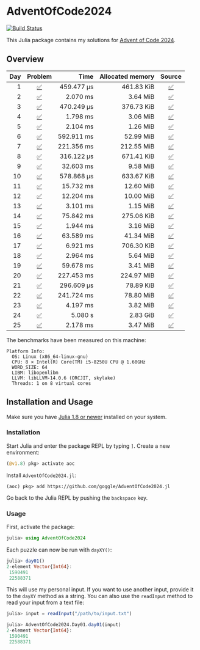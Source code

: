 # AdventOfCode2024

[![Build Status](https://github.com/goggle/AdventOfCode2024.jl/actions/workflows/CI.yml/badge.svg?branch=main)](https://github.com/goggle/AdventOfCode2024.jl/actions/workflows/CI.yml?query=branch%3Amain)
<!-- [![CI](https://github.com/goggle/AdventOfCode2024.jl/workflows/CI/badge.svg)](https://github.com/goggle/AdventOfCode2024.jl/actions?query=workflow%3ACI+branch%3Amain) -->
<!-- [![Code coverage](https://codecov.io/gh/goggle/AdventOfCode2024.jl/branch/main/graphs/badge.svg?branch=main)](https://codecov.io/github/goggle/AdventOfCode2024.jl?branch=main) -->

This Julia package contains my solutions for [Advent of Code 2024](https://adventofcode.com/2024/).

## Overview

| Day | Problem | Time | Allocated memory | Source |
|----:|:-------:|-----:|-----------------:|:------:|
| 1 | [:white_check_mark:](https://adventofcode.com/2024/day/1) | 459.477 μs | 461.83 KiB | [:white_check_mark:](https://github.com/goggle/AdventOfCode2024.jl/blob/main/src/day01.jl) |
| 2 | [:white_check_mark:](https://adventofcode.com/2024/day/2) | 2.070 ms | 3.64 MiB | [:white_check_mark:](https://github.com/goggle/AdventOfCode2024.jl/blob/main/src/day02.jl) |
| 3 | [:white_check_mark:](https://adventofcode.com/2024/day/3) | 470.249 μs | 376.73 KiB | [:white_check_mark:](https://github.com/goggle/AdventOfCode2024.jl/blob/main/src/day03.jl) |
| 4 | [:white_check_mark:](https://adventofcode.com/2024/day/4) | 1.798 ms | 3.06 MiB | [:white_check_mark:](https://github.com/goggle/AdventOfCode2024.jl/blob/main/src/day04.jl) |
| 5 | [:white_check_mark:](https://adventofcode.com/2024/day/5) | 2.104 ms | 1.26 MiB | [:white_check_mark:](https://github.com/goggle/AdventOfCode2024.jl/blob/main/src/day05.jl) |
| 6 | [:white_check_mark:](https://adventofcode.com/2024/day/6) | 592.911 ms | 52.99 MiB | [:white_check_mark:](https://github.com/goggle/AdventOfCode2024.jl/blob/main/src/day06.jl) |
| 7 | [:white_check_mark:](https://adventofcode.com/2024/day/7) | 221.356 ms | 212.55 MiB | [:white_check_mark:](https://github.com/goggle/AdventOfCode2024.jl/blob/main/src/day07.jl) |
| 8 | [:white_check_mark:](https://adventofcode.com/2024/day/8) | 316.122 μs | 671.41 KiB | [:white_check_mark:](https://github.com/goggle/AdventOfCode2024.jl/blob/main/src/day08.jl) |
| 9 | [:white_check_mark:](https://adventofcode.com/2024/day/9) | 32.603 ms | 9.58 MiB | [:white_check_mark:](https://github.com/goggle/AdventOfCode2024.jl/blob/main/src/day09.jl) |
| 10 | [:white_check_mark:](https://adventofcode.com/2024/day/10) | 578.868 μs | 633.67 KiB | [:white_check_mark:](https://github.com/goggle/AdventOfCode2024.jl/blob/main/src/day10.jl) |
| 11 | [:white_check_mark:](https://adventofcode.com/2024/day/11) | 15.732 ms | 12.60 MiB | [:white_check_mark:](https://github.com/goggle/AdventOfCode2024.jl/blob/main/src/day11.jl) |
| 12 | [:white_check_mark:](https://adventofcode.com/2024/day/12) | 12.204 ms | 10.00 MiB | [:white_check_mark:](https://github.com/goggle/AdventOfCode2024.jl/blob/main/src/day12.jl) |
| 13 | [:white_check_mark:](https://adventofcode.com/2024/day/13) | 3.101 ms | 1.15 MiB | [:white_check_mark:](https://github.com/goggle/AdventOfCode2024.jl/blob/main/src/day13.jl) |
| 14 | [:white_check_mark:](https://adventofcode.com/2024/day/14) | 75.842 ms | 275.06 KiB | [:white_check_mark:](https://github.com/goggle/AdventOfCode2024.jl/blob/main/src/day14.jl) |
| 15 | [:white_check_mark:](https://adventofcode.com/2024/day/15) | 1.944 ms | 3.16 MiB | [:white_check_mark:](https://github.com/goggle/AdventOfCode2024.jl/blob/main/src/day15.jl) |
| 16 | [:white_check_mark:](https://adventofcode.com/2024/day/16) | 63.589 ms | 41.34 MiB | [:white_check_mark:](https://github.com/goggle/AdventOfCode2024.jl/blob/main/src/day16.jl) |
| 17 | [:white_check_mark:](https://adventofcode.com/2024/day/17) | 6.921 ms | 706.30 KiB | [:white_check_mark:](https://github.com/goggle/AdventOfCode2024.jl/blob/main/src/day17.jl) |
| 18 | [:white_check_mark:](https://adventofcode.com/2024/day/18) |2.964 ms | 5.64 MiB | [:white_check_mark:](https://github.com/goggle/AdventOfCode2024.jl/blob/main/src/day18.jl) |
| 19 | [:white_check_mark:](https://adventofcode.com/2024/day/19) | 59.678 ms | 3.41 MiB| [:white_check_mark:](https://github.com/goggle/AdventOfCode2024.jl/blob/main/src/day19.jl) |
| 20 | [:white_check_mark:](https://adventofcode.com/2024/day/20) | 227.453 ms | 224.97 MiB| [:white_check_mark:](https://github.com/goggle/AdventOfCode2024.jl/blob/main/src/day20.jl) |
| 21 | [:white_check_mark:](https://adventofcode.com/2024/day/21) | 296.609 μs | 78.89 KiB | [:white_check_mark:](https://github.com/goggle/AdventOfCode2024.jl/blob/main/src/day21.jl) |
| 22 | [:white_check_mark:](https://adventofcode.com/2024/day/22) | 241.724 ms | 78.80 MiB | [:white_check_mark:](https://github.com/goggle/AdventOfCode2024.jl/blob/main/src/day22.jl) |
| 23 | [:white_check_mark:](https://adventofcode.com/2024/day/23) | 4.197 ms | 3.82 MiB | [:white_check_mark:](https://github.com/goggle/AdventOfCode2024.jl/blob/main/src/day23.jl) |
| 24 | [:white_check_mark:](https://adventofcode.com/2024/day/24) | 5.080 s | 2.83 GiB | [:white_check_mark:](https://github.com/goggle/AdventOfCode2024.jl/blob/main/src/day24.jl) |
| 25 | [:white_check_mark:](https://adventofcode.com/2024/day/25) | 2.178 ms | 3.47 MiB | [:white_check_mark:](https://github.com/goggle/AdventOfCode2024.jl/blob/main/src/day25.jl) |


The benchmarks have been measured on this machine:
```
Platform Info:
  OS: Linux (x86_64-linux-gnu)
  CPU: 8 × Intel(R) Core(TM) i5-8250U CPU @ 1.60GHz
  WORD_SIZE: 64
  LIBM: libopenlibm
  LLVM: libLLVM-14.0.6 (ORCJIT, skylake)
  Threads: 1 on 8 virtual cores
```


## Installation and Usage

Make sure you have [Julia 1.8 or newer](https://julialang.org/downloads/)
installed on your system.


### Installation

Start Julia and enter the package REPL by typing `]`. Create a new
environment:
```julia
(@v1.8) pkg> activate aoc
```

Install `AdventOfCode2024.jl`:
```
(aoc) pkg> add https://github.com/goggle/AdventOfCode2024.jl
```

Go back to the Julia REPL by pushing the `backspace` key.


### Usage

First, activate the package:
```julia
julia> using AdventOfCode2024
```

Each puzzle can now be run with `dayXY()`:
```julia
julia> day01()
2-element Vector{Int64}:
 1590491
 22588371
```

This will use my personal input. If you want to use another input, provide it
to the `dayXY` method as a string. You can also use the `readInput` method
to read your input from a text file:
```julia
julia> input = readInput("/path/to/input.txt")

julia> AdventOfCode2024.Day01.day01(input)
2-element Vector{Int64}:
 1590491
 22588371
```